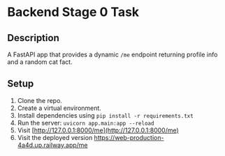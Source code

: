 # Backend Stage 0 Task

## Description
A FastAPI app that provides a dynamic `/me` endpoint returning profile info and a random cat fact.
## Setup
1. Clone the repo.
2. Create a virtual environment.
3. Install dependencies using `pip install -r requirements.txt`
4. Run the server: `uvicorn app.main:app --reload`
5. Visit [http://127.0.0.1:8000/me](http://127.0.0.1:8000/me)
6. Visit the deployed version https://web-production-4a4d.up.railway.app/me
